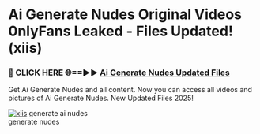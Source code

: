# Ai Generate Nudes Original Videos 0nlyFans Leaked - Files Updated! (xiis)

<h3>🔴 CLICK HERE 🌐==►► <a href="https://tinyurl.com/yrmya6cz" rel="nofollow">Ai Generate Nudes Updated Files</a></h3>

Get Ai Generate Nudes and all content. Now you can access all videos and pictures of Ai Generate Nudes. New Updated Files 2025!

[![xiis](https://i.imgur.com/FMdXYCs.gif)](https://tinyurl.com/yrmya6cz)
generate ai nudes<br>
generate nudes